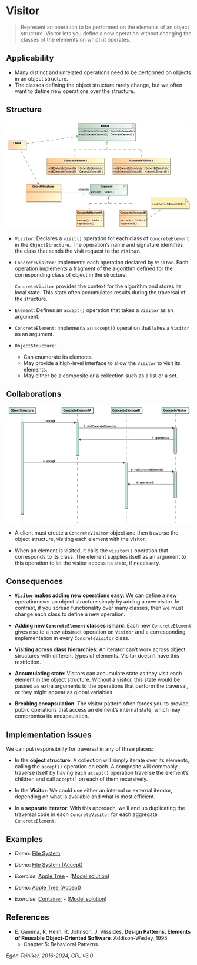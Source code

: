 # Visitor

> Represent an operation to be performed on the elements of an object 
> structure. Visitor lets you define a new operation without changing 
> the classes of the elements on which it operates.
 

## Applicability

* Many distinct and unrelated operations need to be performed on objects 
    in an object structure.
* The classes defining the object structure rarely change, but we often 
    want to define new operations over the structure.



## Structure

![Class Diagram](figures/ClassDiagram-Visitor.jpg)

* `Visitor`: Declares a `visit()` operation for each class of `ConcreteElement` 
    in the `ObjectStructure`. The operation’s name and signature identifies 
    the class that sends the visit request to the `Visitor`.

* `ConcreteVisitor`: Implements each operation declared by `Visitor`. 
    Each operation implements a fragment of the algorithm defined for the
    corresponding class of object in the structure.
    
    `ConcreteVisitor` provides the context for the algorithm and stores its 
    local state. This state often accumulates results during the traversal 
    of the structure.

* `Element`: Defines an `accept()` operation that takes a `Visitor` as an 
    argument.

* `ConcreteElement`: Implements an `accept()` operation that takes a 
    `Visitor` as an argument.

* `ObjectStructure`:
    * Can enumerate its elements.
    * May provide a high-level interface to allow the `Visitor` to visit 
        its elements.
    * May either be a composite or a collection such as a list or a set.


## Collaborations

![Sequence Diagram](figures/SequenceDiagram-Visitor.jpg)

* A client must create a `ConcreteVisitor` object and then traverse the 
    object structure, visiting each element with the visitor.
    
* When an element is visited, it calls the `visitor()` operation  that 
    corresponds to its class. The element supplies itself as an argument 
    to this operation to let the visitor access its state, if necessary.


## Consequences

* **`Visitor` makes adding new operations easy**: We can define a new operation 
    over an object structure simply by adding a new visitor. In contrast, 
    if you spread functionality over many classes, then we must change each 
    class to define a new operation.

* **Adding new `ConcreteElement` classes is hard**: Each new `ConcreteElement` 
    gives rise to a new abstract operation on `Visitor` and a corresponding implementation in every `ConcreteVisitor` class.

* **Visiting across class hierarchies**: An iterator can’t work across object
    structures with different types of elements. Visitor doesn’t have this
    restriction.

* **Accumulating state**: Visitors can accumulate state as they visit each 
    element in the object structure. Without a visitor, this state would be 
    passed as extra arguments to the operations that perform the traversal, 
    or they might appear as global variables.

* **Breaking encapsulation**: The visitor pattern often forces you to provide 
    public operations that access an element’s internal state, which may 
    compromise its encapsulation.



## Implementation Issues

We can put responsibility for traversal in any of three places:
* In the **object structure**: A collection will simply iterate over its 
    elements, calling the `accept()` operation on each. A composite will 
    commonly traverse itself by having each `accept()` operation traverse 
    the element’s children and call `accept()` on each of them recursively.

* In the **Visitor**: We could use either an internal or external iterator,
    depending on what is available and what is most efficient.
    
* In a **separate iterator**: With this approach, we’ll end up duplicating 
    the traversal code in each `ConcreteVisitor` for each aggregate 
    `ConcreteElement`.

## Examples 

* _Demo_: [File System](Visitor-FileSystem/)
* _Demo_: [File System (Accept)](Visitor-Accept-FileSystem/)

* _Exercise_: [Apple Tree](Visitor-AppleTree-Exercise/) - ([Model solution](Visitor-AppleTree/))
* _Demo_: [Apple Tree (Accept)](Visitor-Accept-AppleTree/)

* _Exercise_: [Container](Visitor-Container-Exercise/) - ([Model solution](Visitor-Container/))


## References 

* E. Gamma, R. Helm, R. Johnson, J. Vlissides. **Design Patterns, Elements of Reusable Object-Oriented Software**. Addison-Wesley, 1995
    * Chapter 5: Behavioral Patterns

*Egon Teiniker, 2016-2024, GPL v3.0*

